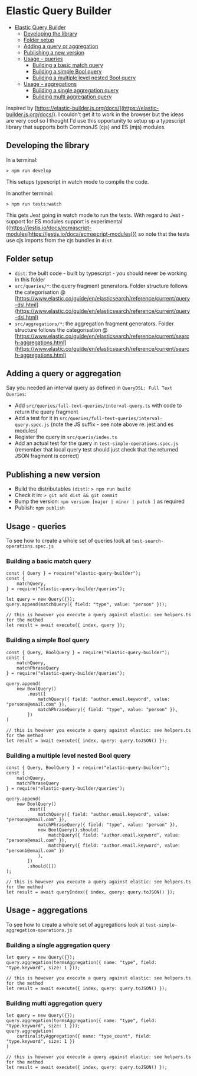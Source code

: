 # Elastic Query Builder

- [Elastic Query Builder](#elastic-query-builder)
  - [Developing the library](#developing-the-library)
  - [Folder setup](#folder-setup)
  - [Adding a query or aggregation](#adding-a-query-or-aggregation)
  - [Publishing a new version](#publishing-a-new-version)
  - [Usage - queries](#usage---queries)
    - [Building a basic match query](#building-a-basic-match-query)
    - [Building a simple Bool query](#building-a-simple-bool-query)
    - [Building a multiple level nested Bool query](#building-a-multiple-level-nested-bool-query)
  - [Usage - aggregations](#usage---aggregations)
    - [Building a single aggregation query](#building-a-single-aggregation-query)
    - [Building multi aggregation query](#building-multi-aggregation-query)

Inspired by [https://elastic-builder.js.org/docs/](https://elastic-builder.js.org/docs/). I couldn't
get it to work in the browser but the ideas are very cool so I thought I'd use this opportunity to
setup up a typescript library that supports both CommonJS (cjs) and ES (mjs) modules.

## Developing the library

In a terminal:

```
> npm run develop
```

This setups typescript in watch mode to compile the code.

In another terminal:

```
> npm run tests:watch
```

This gets Jest going in watch mode to run the tests. With regard to Jest - support for ES modules
support is experimental
({https://jestjs.io/docs/ecmascript-modules(https://jestjs.io/docs/ecmascript-modules)}) so note
that the tests use cjs imports from the cjs bundles in `dist`.

## Folder setup

-   `dist`: the built code - built by typescript - you should never be working in this folder
-   `src/queries/*`: the query fragment generators. Folder structure follows the categorisation @
    [https://www.elastic.co/guide/en/elasticsearch/reference/current/query-dsl.html](https://www.elastic.co/guide/en/elasticsearch/reference/current/query-dsl.html)
-   `src/aggregations/*`: the aggregation fragment generators. Folder structure follows the
    categorisation @
    [https://www.elastic.co/guide/en/elasticsearch/reference/current/search-aggregations.html](https://www.elastic.co/guide/en/elasticsearch/reference/current/search-aggregations.html)

## Adding a query or aggregation

Say you needed an interval query as defined in `QueryDSL: Full Text Queries`:

-   Add `src/queries/full-text-queries/interval-query.ts` with code to return the query fragment
-   Add a test for it in `src/queries/full-text-queries/interval-query.spec.js` (note the JS
    suffix - see note above re: jest and es modules)
-   Register the query in `src/queris/index.ts`
-   Add an actual test for the query in `test-simple-operations.spec.js` (remember that local query
    test should just check that the returned JSON fragment is correct)

## Publishing a new version

-   Build the distributables `(dist)`: `> npm run build`
-   Check it in: `> git add dist && git commit`
-   Bump the version: `npm version [major | minor | patch ]` as required
-   Publish: `npm publish`

## Usage - queries

To see how to create a whole set of queries look at `test-search-operations.spec.js`

### Building a basic match query

```
const { Query } = require("elastic-query-builder");
const {
    matchQuery,
} = require("elastic-query-builder/queries");

let query = new Query({});
query.append(matchQuery({ field: "type", value: "person" }));

// this is however you execute a query against elastic: see helpers.ts for the method
let result = await execute({ index, query });
```

### Building a simple Bool query

```
const { Query, BoolQuery } = require("elastic-query-builder");
const {
    matchQuery,
    matchPhraseQuery
} = require("elastic-query-builder/queries");

query.append(
    new BoolQuery()
        .must([
            matchQuery({ field: "author.email.keyword", value: "persona@email.com" }),
            matchPhraseQuery({ field: "type", value: "person" }),
        ])
)

// this is however you execute a query against elastic: see helpers.ts for the method
let result = await execute({ index, query: query.toJSON() });
```

### Building a multiple level nested Bool query

```
const { Query, BoolQuery } = require("elastic-query-builder");
const {
    matchQuery,
    matchPhraseQuery
} = require("elastic-query-builder/queries");

query.append(
    new BoolQuery()
        .must([
            matchQuery({ field: "author.email.keyword", value: "persona@email.com" }),
            matchPhraseQuery({ field: "type", value: "person" }),
            new BoolQuery().should(
                matchQuery({ field: "author.email.keyword", value: "persona@email.com" }),
                matchQuery({ field: "author.email.keyword", value: "personb@email.com" })
            ),
        ])
        .should([])
);

// this is however you execute a query against elastic: see helpers.ts for the method
let result = await queryIndex({ index, query: query.toJSON() });
```

## Usage - aggregations

To see how to create a whole set of aggregations look at `test-simple-aggregation-operations.js`

### Building a single aggregation query

```
let query = new Query({});
query.aggregation(termsAggregation({ name: "type", field: "type.keyword", size: 1 }));

// this is however you execute a query against elastic: see helpers.ts for the method
let result = await execute({ index, query: query.toJSON() });
```

### Building multi aggregation query

```
let query = new Query({});
query.aggregation(termsAggregation({ name: "type", field: "type.keyword", size: 1 }));
query.aggregation(
    cardinalityAggregation({ name: "type_count", field: "type.keyword", size: 1 })
)

// this is however you execute a query against elastic: see helpers.ts for the method
let result = await execute({ index, query: query.toJSON() });
```
